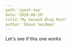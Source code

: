```yaml
---
path:'/post-two'
date:'2018-08-20'
title:'My Second Blog Post'
author:'Shaun Seidman'
---
```


Let's see if this one works
